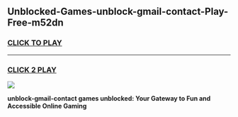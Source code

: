 
## Unblocked-Games-unblock-gmail-contact-Play-Free-m52dn
<h3>
<a href="https://premium76.site?title=unblock-gmail-contact&ref=18A1">CLICK TO PLAY</a></h3>
<hr>

<h3>
<a href="https://premium76.site?title=unblock-gmail-contact&ref=18A1">CLICK 2 PLAY</a>
  
</h3>

<a href="https://premium76.site?title=unblock-gmail-contact&ref=18A1"><img src="https://clearcache.store/games.png"></a>


**unblock-gmail-contact games unblocked: Your Gateway to Fun and Accessible Online Gaming**
